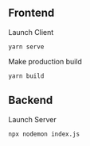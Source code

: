 ## Frontend

Launch Client    

    yarn serve
  
Make production build

    yarn build

## Backend

Launch Server

    npx nodemon index.js
